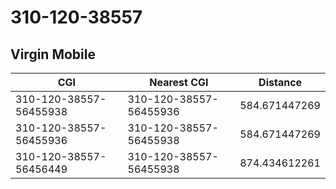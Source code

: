 # 310-120-38557
## Virgin Mobile


| CGI | Nearest CGI | Distance |
|-----|-------------|----------|
| 310-120-38557-56455938 | 310-120-38557-56455936 | 584.671447269 |
| 310-120-38557-56455936 | 310-120-38557-56455938 | 584.671447269 |
| 310-120-38557-56456449 | 310-120-38557-56455938 | 874.434612261 |
